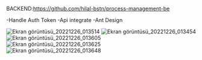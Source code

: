 BACKEND:https://github.com/hilal-bstn/process-management-be

-Handle Auth Token
-Api integrate -Ant Design

![Ekran görüntüsü_20221226_013514](https://user-images.githubusercontent.com/77468985/209483541-27fa26ab-7bc6-46ee-8d3e-b84d92b94234.png)
![Ekran görüntüsü_20221226_013454](https://user-images.githubusercontent.com/77468985/209483561-954225e5-27a1-4ff0-af47-78e35a506896.png)
![Ekran görüntüsü_20221226_013605](https://user-images.githubusercontent.com/77468985/209483575-6406f517-09a5-4098-8675-dddff638fed8.png)
![Ekran görüntüsü_20221226_013625](https://user-images.githubusercontent.com/77468985/209483590-fc5bd14c-d558-4ea5-92ba-b61c06a05c79.png)
![Ekran görüntüsü_20221226_013648](https://user-images.githubusercontent.com/77468985/209483595-2a216edc-af2b-43f4-bf65-d6b113ac5e36.png)
